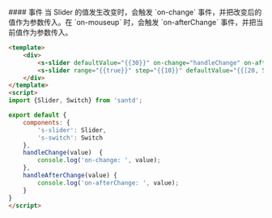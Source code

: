 <codebox>
#### 事件
当 Slider 的值发生改变时，会触发 `on-change` 事件，并把改变后的值作为参数传入。在 `on-mouseup` 时，会触发 `on-afterChange` 事件，并把当前值作为参数传入。

```html
<template>
    <div>
        <s-slider defaultValue="{{30}}" on-change="handleChange" on-afterChange="handleAfterChange" />
        <s-slider range="{{true}}" step="{{10}}" defaultValue="{{[20, 50]}}" on-change="handleChange" on-afterChange="handleAfterChange" />
    </div>
</template>
<script>
import {Slider, Switch} from 'santd';

export default {
    components: {
        's-slider': Slider,
        's-switch': Switch
    },
    handleChange(value)  {
        console.log('on-change: ', value);
    },
    handleAfterChange(value) {
        console.log('on-afterChange: ', value);
    }
}
</script>
```
</codebox>
